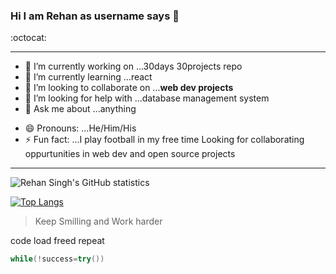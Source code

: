 ### Hi I am Rehan as username says 👋 
:octocat:


<!--
**Rehan6225/Rehan6225** is a ✨ _special_ ✨ repository because its `README.md` (this file) appears on your GitHub profile.-->

---
- 🔭 I’m currently working on ...30days 30projects repo
- 🌱 I’m currently learning ...react
- 👯 I’m looking to collaborate on ...**web dev projects**
- 🤔 I’m looking for help with ...database management system
- 💬 Ask me about ...anything
<!-- 📫 How to reach me: ...
-->
- 😄 Pronouns: ...He/Him/His
- ⚡ Fun fact: ...I play football in my free time
Looking for collaborating oppurtunities in web dev and open source projects
---
<img align="center" alt="Rehan Singh's GitHub statistics" src="https://github-readme-stats.vercel.app/api?username=Rehan6225&show_icons=true&count_private=true&include_all_commits=true" />

[![Top Langs](https://github-readme-stats.vercel.app/api/top-langs/?username=rehan6225&layout=compact)](https://github.com/rehan6225/github-readme-stats)


>Keep Smilling and Work harder

code load freed repeat

```c++
while(!success=try())

